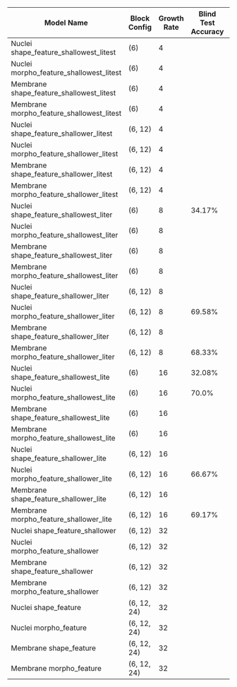 | Model Name                                | Block Config  | Growth Rate | Blind Test Accuracy | Metrics File Link                        |
|-------------------------------------------|---------------|-------------|---------------------|------------------------------------------|
| Nuclei shape_feature_shallowest_litest    | (6)           | 4           |               |  |
| Nuclei morpho_feature_shallowest_litest   | (6)           | 4           |                |  |
| Membrane shape_feature_shallowest_litest  | (6)           | 4           |               |  |
| Membrane morpho_feature_shallowest_litest | (6)           | 4           |               | [metrics.npz](./metrics_gbr_inception.ipynb) |
| Nuclei shape_feature_shallower_litest     | (6, 12)       | 4           |               | [metrics.npz](./metrics_gbr_inception.ipynb) |
| Nuclei morpho_feature_shallower_litest    | (6, 12)       | 4           |               | [metrics.npz](./metrics_gbr_inception.ipynb) |
| Membrane shape_feature_shallower_litest   | (6, 12)       | 4           |                | [metrics.npz](./metrics_gbr_inception.ipynb) |
| Membrane morpho_feature_shallower_litest  | (6, 12)       | 4           |               | [metrics.npz](./metrics_gbr_inception.ipynb) |
| Nuclei shape_feature_shallowest_liter     | (6)           | 8           | 34.17%               | [metrics.npz](./metrics_gbr_inception.ipynb) |
| Nuclei morpho_feature_shallowest_liter    | (6)           | 8           |               | [metrics.npz](./metrics_gbr_inception.ipynb) |
| Membrane shape_feature_shallowest_liter   | (6)           | 8           |                | [metrics.npz](./metrics_gbr_inception.ipynb) |
| Membrane morpho_feature_shallowest_liter  | (6)           | 8           |               | [metrics.npz](./metrics_gbr_inception.ipynb) |
| Nuclei shape_feature_shallower_liter      | (6, 12)       | 8           |               | [metrics.npz](./metrics_gbr_inception.ipynb) |
| Nuclei morpho_feature_shallower_liter     | (6, 12)       | 8           | 69.58%              | [metrics.npz](./metrics_gbr_inception.ipynb) |
| Membrane shape_feature_shallower_liter    | (6, 12)       | 8           |                | [metrics.npz](./metrics_gbr_inception.ipynb) |
| Membrane morpho_feature_shallower_liter   | (6, 12)       | 8           | 68.33%              | [metrics.npz](./metrics_gbr_inception.ipynb) |
| Nuclei shape_feature_shallowest_lite      | (6)           | 16          | 32.08%              | [metrics.npz](./metrics_gbr_inception.ipynb) |
| Nuclei morpho_feature_shallowest_lite     | (6)           | 16          | 70.0%              | [metrics.npz](./metrics_gbr_inception.ipynb) |
| Membrane shape_feature_shallowest_lite    | (6)           | 16          |               | [metrics.npz](./metrics_gbr_inception.ipynb) |
| Membrane morpho_feature_shallowest_lite   | (6)           | 16          |                | [metrics.npz](./metrics_gbr_inception.ipynb) |
| Nuclei shape_feature_shallower_lite       | (6, 12)       | 16          |                | [metrics.npz](./metrics_gbr_inception.ipynb) |
| Nuclei morpho_feature_shallower_lite      | (6, 12)       | 16          | 66.67%              | [metrics.npz](./metrics_gbr_inception.ipynb) |
| Membrane shape_feature_shallower_lite     | (6, 12)       | 16          |               | [metrics.npz](./metrics_gbr_inception.ipynb) |
| Membrane morpho_feature_shallower_lite    | (6, 12)       | 16          | 69.17%               | [metrics.npz](./metrics_gbr_inception.ipynb) |
| Nuclei shape_feature_shallower            | (6, 12)       | 32          |                | [metrics.npz](./metrics_gbr_inception.ipynb) |
| Nuclei morpho_feature_shallower           | (6, 12)       | 32          |                | [metrics.npz](./metrics_gbr_inception.ipynb) |
| Membrane shape_feature_shallower          | (6, 12)       | 32          |                | [metrics.npz](./metrics_gbr_inception.ipynb) |
| Membrane morpho_feature_shallower         | (6, 12)       | 32          |                | [metrics.npz](./metrics_gbr_inception.ipynb) |
| Nuclei shape_feature                      | (6, 12, 24)   | 32          |                | [metrics.npz](./metrics_gbr_inception.ipynb) |
| Nuclei morpho_feature                     | (6, 12, 24)   | 32          |                | [metrics.npz](./metrics_gbr_inception.ipynb) |
| Membrane shape_feature                    | (6, 12, 24)   | 32          |               | [metrics.npz](./metrics_gbr_inception.ipynb) |
| Membrane morpho_feature                   | (6, 12, 24)   | 32          |                | [metrics.npz](./metrics_gbr_inception.ipynb) |
